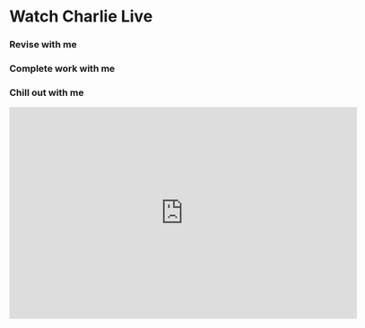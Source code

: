 # Watch Charlie Live
### Revise with me
### Complete work with me
### Chill out with me

<iframe src="https://player.twitch.tv/?channel=livecharliej&parent=www.github.com" frameborder="0" allowfullscreen="true" scrolling="no" height="378" width="620"></iframe>
